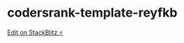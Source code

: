 # codersrank-template-reyfkb

[Edit on StackBlitz ⚡️](https://stackblitz.com/edit/codersrank-template-reyfkb)